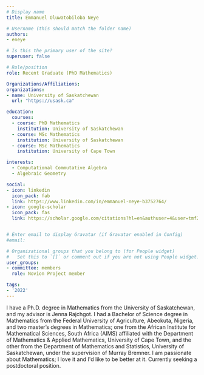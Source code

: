 ```yaml
---
# Display name
title: Emmanuel Oluwatobiloba Neye

# Username (this should match the folder name)
authors:
- eneye

# Is this the primary user of the site?
superuser: false

# Role/position
role: Recent Graduate (PhD Mathematics)

Organizations/Affiliations:
organizations:
- name: University of Saskatchewan
  url: "https://usask.ca"

education:
  courses:
  - course: PhD Mathematics
    institution: University of Saskatchewan
  - course: MSc Mathematics
    institution: University of Saskatchewan
  - course: MSc Mathematics
    institution: University of Cape Town

interests:
  - Computational Commutative Algebra
  - Algebraic Geometry

social:
- icon: linkedin
  icon_pack: fab
  link: https://www.linkedin.com/in/emmanuel-neye-b3752764/
- icon: google-scholar
  icon_pack: fas
  link: https://scholar.google.com/citations?hl=en&authuser=4&user=tmf27g0AAAAJ


# Enter email to display Gravatar (if Gravatar enabled in Config)
#email:

# Organizational groups that you belong to (for People widget)
#   Set this to `[]` or comment out if you are not using People widget.
user_groups:
- committee: members
  role: Novion Project member

tags:
- '2022'
---
```

I have a Ph.D. degree in Mathematics from the University of Saskatchewan, and my
advisor is Jenna Rajchgot. I had a Bachelor of Science degree in Mathematics
from the Federal University of Agriculture, Abeokuta, Nigeria, and two master’s
degrees in Mathematics; one from the African Institute for Mathematical
Sciences, South Africa (AIMS) affiliated with the Department of Mathematics &
Applied Mathematics, University of Cape Town, and the other from the Department
of Mathematics and Statistics, University of Saskatchewan, under the supervision
of Murray Bremner. I am passionate about Mathematics; I love it and I'd like to
be better at it. Currently seeking a postdoctoral position.
